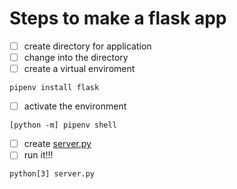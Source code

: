 # Steps to make a flask app

- [ ] create directory for application
- [ ] change into the directory
- [ ] create a virtual enviroment

```
pipenv install flask
```
- [ ] activate the environment

```
[python -m] pipenv shell
```

- [ ] create [server.py](server.py)
- [ ] run it!!! 

```
python[3] server.py